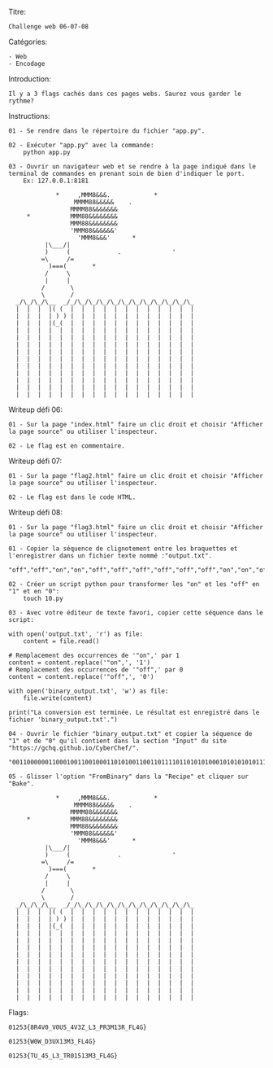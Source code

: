 Titre: 

	Challenge web 06-07-08

Catégories:

	- Web
	- Encodage


Introduction:

	Il y a 3 flags cachés dans ces pages webs. Saurez vous garder le rythme?
	
	
Instructions:

	01 - Se rendre dans le répertoire du fichier "app.py".
		
	02 - Exécuter "app.py" avec la commande:
		python app.py
		
	03 - Ouvrir un navigateur web et se rendre à la page indiqué dans le terminal de commandes en prenant soin de bien d'indiquer le port.
		Ex: 127.0.0.1:8181
		
```	
             *     ,MMM8&&&.            *
                  MMMM88&&&&&    .
                 MMMM88&&&&&&&
     *           MMM88&&&&&&&&
                 MMM88&&&&&&&&
                 'MMM88&&&&&&'
                   'MMM8&&&'      *
          |\___/|
          )     (             .              '
         =\     /=
           )===(       *
          /     \
          |     |
         /       \
         \       /
  _/\_/\_/\__  _/_/\_/\_/\_/\_/\_/\_/\_/\_/\_/\_/\_
  |  |  |  |( (  |  |  |  |  |  |  |  |  |  |  |  | 
  |  |  |  | ) ) |  |  |  |  |  |  |  |  |  |  |  | 
  |  |  |  |(_(  |  |  |  |  |  |  |  |  |  |  |  |
  |  |  |  |  |  |  |  |  |  |  |  |  |  |  |  |  | 
  |  |  |  |  |  |  |  |  |  |  |  |  |  |  |  |  |  
  |  |  |  |  |  |  |  |  |  |  |  |  |  |  |  |  |  
  |  |  |  |  |  |  |  |  |  |  |  |  |  |  |  |  |  
  |  |  |  |  |  |  |  |  |  |  |  |  |  |  |  |  |  
  |  |  |  |  |  |  |  |  |  |  |  |  |  |  |  |  |  
  |  |  |  |  |  |  |  |  |  |  |  |  |  |  |  |  |  
  |  |  |  |  |  |  |  |  |  |  |  |  |  |  |  |  |  
  |  |  |  |  |  |  |  |  |  |  |  |  |  |  |  |  |  
  |  |  |  |  |  |  |  |  |  |  |  |  |  |  |  |  |  
```  

Writeup défi 06:

	01 - Sur la page "index.html" faire un clic droit et choisir "Afficher la page source" ou utiliser l'inspecteur.
	
	02 - Le flag est en commentaire.

Writeup défi 07:

	01 - Sur la page "flag2.html" faire un clic droit et choisir "Afficher la page source" ou utiliser l'inspecteur.

	02 - Le flag est dans le code HTML.

Writeup défi 08:
	
	01 - Sur la page "flag3.html" faire un clic droit et choisir "Afficher la page source" ou utiliser l'inspecteur.
	
	01 - Copier la séquence de clignotement entre les braquettes et l'enregistrer dans un fichier texte nommé :"output.txt".
		"off","off","on","on","off","off","off","off","off","off","on","on","off","off","off","on","off","off","on","on","off","off","on","off","off","off","on","on","off","on","off","on","off","off","on","on","off","off","on","on","off","on","on","on","on","off","on","on","off","on","off","on","off","on","off","off","off","on","off","on","off","on","off","on","off","on","off","on","on","on","on","on","off","off","on","on","off","on","off","off","off","off","on","on","off","on","off","on","off","on","off","on","on","on","on","on","off","on","off","off","on","on","off","off","off","off","on","on","off","off","on","on","off","on","off","on","on","on","on","on","off","on","off","on","off","on","off","off","off","on","off","on","off","off","on","off","off","off","on","on","off","off","off","off","off","off","on","on","off","off","off","on","off","off","on","on","off","on","off","on","off","off","on","on","off","off","off","on","off","off","on","on","off","off","on","on","off","on","off","off","on","on","off","on","off","off","on","on","off","off","on","on","off","on","off","on","on","on","on","on","off","on","off","off","off","on","on","off","off","on","off","off","on","on","off","off","off","off","on","on","off","on","off","off","off","on","off","off","off","on","on","on","off","on","on","on","on","on","off","on",
		
	02 - Créer un script python pour transformer les "on" et les "off" en "1" et en "0":
		touch 10.py
		
	03 - Avec votre éditeur de texte favori, copier cette séquence dans le script:
```
with open('output.txt', 'r') as file:
    content = file.read()

# Remplacement des occurrences de '"on",' par 1
content = content.replace('"on",', '1')
# Remplacement des occurrences de '"off",' par 0
content = content.replace('"off",', '0')

with open('binary_output.txt', 'w') as file:
    file.write(content)

print("La conversion est terminée. Le résultat est enregistré dans le fichier 'binary_output.txt'.")
```	
	04 - Ouvrir le fichier "binary_output.txt" et copier la séquence de "1" et de "0" qu'il contient dans la section "Input" du site "https://gchq.github.io/CyberChef/".
		"001100000011000100110010001101010011001101111011010101000101010101011111001101000011010101011111010011000011001101011111010101000101001000110000001100010011010100110001001100110100110100110011010111110100011001001100001101000100011101111101"

	05 - Glisser l'option "FromBinary" dans la "Recipe" et cliquer sur "Bake".

```	
             *     ,MMM8&&&.            *
                  MMMM88&&&&&    .
                 MMMM88&&&&&&&
     *           MMM88&&&&&&&&
                 MMM88&&&&&&&&
                 'MMM88&&&&&&'
                   'MMM8&&&'      *
          |\___/|
          )     (             .              '
         =\     /=
           )===(       *
          /     \
          |     |
         /       \
         \       /
  _/\_/\_/\__  _/_/\_/\_/\_/\_/\_/\_/\_/\_/\_/\_/\_
  |  |  |  |( (  |  |  |  |  |  |  |  |  |  |  |  | 
  |  |  |  | ) ) |  |  |  |  |  |  |  |  |  |  |  | 
  |  |  |  |(_(  |  |  |  |  |  |  |  |  |  |  |  |
  |  |  |  |  |  |  |  |  |  |  |  |  |  |  |  |  | 
  |  |  |  |  |  |  |  |  |  |  |  |  |  |  |  |  |  
  |  |  |  |  |  |  |  |  |  |  |  |  |  |  |  |  |  
  |  |  |  |  |  |  |  |  |  |  |  |  |  |  |  |  |  
  |  |  |  |  |  |  |  |  |  |  |  |  |  |  |  |  |  
  |  |  |  |  |  |  |  |  |  |  |  |  |  |  |  |  |  
  |  |  |  |  |  |  |  |  |  |  |  |  |  |  |  |  |  
  |  |  |  |  |  |  |  |  |  |  |  |  |  |  |  |  |  
  |  |  |  |  |  |  |  |  |  |  |  |  |  |  |  |  |  
  |  |  |  |  |  |  |  |  |  |  |  |  |  |  |  |  |  
```

Flags:

	01253{8R4V0_V0U5_4V3Z_L3_PR3M13R_FL4G}
	
	01253{W0W_D3UX13M3_FL4G}
		
	01253{TU_45_L3_TR01513M3_FL4G}
